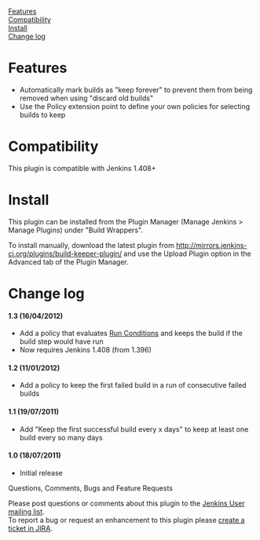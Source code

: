 [Features](https://wiki.jenkins.io/display/JENKINS/Build+Keeper+Plugin#BuildKeeperPlugin-features)  
[Compatibility](https://wiki.jenkins.io/display/JENKINS/Build+Keeper+Plugin#BuildKeeperPlugin-compatibility)  
[Install](https://wiki.jenkins.io/display/JENKINS/Build+Keeper+Plugin#BuildKeeperPlugin-install)  
[Change
log](https://wiki.jenkins.io/display/JENKINS/Build+Keeper+Plugin#BuildKeeperPlugin-changelog)

# Features

-   Automatically mark builds as "keep forever" to prevent them from
    being removed when using "discard old builds"
-   Use the Policy extension point to define your own policies for
    selecting builds to keep

# Compatibility

This plugin is compatible with Jenkins 1.408+

# Install

This plugin can be installed from the Plugin Manager (Manage Jenkins \>
Manage Plugins) under "Build Wrappers".

To install manually, download the latest plugin from
<http://mirrors.jenkins-ci.org/plugins/build-keeper-plugin/> and use the
Upload Plugin option in the Advanced tab of the Plugin Manager.

# Change log

#### 1.3 (16/04/2012)

-   Add a policy that evaluates [Run
    Conditions](https://wiki.jenkins.io/display/JENKINS/Run+Condition+Plugin)
    and keeps the build if the build step would have run
-   Now requires Jenkins 1.408 (from 1.396)

#### 1.2 (11/01/2012)

-   Add a policy to keep the first failed build in a run of consecutive
    failed builds

#### 1.1 (19/07/2011)

-   Add "Keep the first successful build every x days" to keep at least
    one build every so many days

#### 1.0 (18/07/2011)

-   Initial release

Questions, Comments, Bugs and Feature Requests

Please post questions or comments about this plugin to the [Jenkins User
mailing list](http://jenkins-ci.org/content/mailing-lists).  
To report a bug or request an enhancement to this plugin please [create
a ticket in
JIRA](http://issues.jenkins-ci.org/browse/JENKINS/component/15894).
